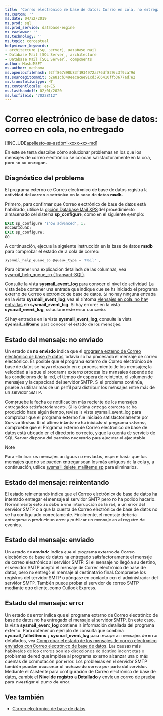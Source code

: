 ```yaml
---
title: 'Correo electrónico de base de datos: Correo en cola, no entregado | Microsoft Docs'
ms.custom: ''
ms.date: 04/22/2019
ms.prod: sql
ms.prod_service: database-engine
ms.reviewer: ''
ms.technology: ''
ms.topic: conceptual
helpviewer_keywords:
- architecture [SQL Server], Database Mail
- Database Mail [SQL Server], architecture
- Database Mail [SQL Server], components
author: MashaMSFT
ms.author: mathoma
ms.openlocfilehash: 92ff867d98b83f1934972a576df8295c3f9ca79d
ms.sourcegitcommit: b2e81cb349eecacee91cd3766410ffb3677ad7e2
ms.translationtype: HT
ms.contentlocale: es-ES
ms.lasthandoff: 02/01/2020
ms.locfileid: "70228412"
---
```

# <a name="database-mail-mail-queued-not-delivered"></a>Correo electrónico de base de datos: correo en cola, no entregado 
[!INCLUDE[appliesto-ss-asdbmi-xxxx-xxx-md](../../includes/appliesto-ss-asdbmi-xxxx-xxx-md.md)]

En este se tema describe cómo solucionar problemas en los que los mensajes de correo electrónico se colocan satisfactoriamente en la cola, pero no se entregan.

## <a name="diagnose-the-problem"></a>Diagnóstico del problema 

El programa externo de Correo electrónico de base de datos registra la actividad del correo electrónico en la base de datos **msdb**.

Primero, para confirmar que Correo electrónico de base de datos está habilitado, utilice la [opción Database Mail XPS](../../database-engine/configure-windows/database-mail-xps-server-configuration-option.md) del procedimiento almacenado del sistema **sp_configure**, como en el siguiente ejemplo:

```sql 
EXEC sp_configure 'show advanced', 1;  
RECONFIGURE; 
EXEC sp_configure; 
GO
```

A continuación, ejecute la siguiente instrucción en la base de datos **msdb** para comprobar el estado de la cola de correo:

```sql
sysmail_help_queue_sp @queue_type = 'Mail' ;
```

Para obtener una explicación detallada de las columnas, vea [sysmail_help_queue_sp (Transact-SQL)](../system-stored-procedures/sysmail-help-queue-sp-transact-sql.md#result-set).

Consulte la vista **sysmail_event_log** para conocer el nivel de actividad. La vista debe contener una entrada que indique que se ha iniciado el programa externo de Correo electrónico de base de datos. Si no hay ninguna entrada en la vista **sysmail_event_log**, vea el síntoma [Mensajes en cola, no hay entradas](database-mail-common-errors.md#database-mail-queued-no-entries-in-sysmail_event_log-or-windows-application-event-log) en **sysmail_event_log**. Si hay errores en la vista **sysmail_event_log**, solucione este error concreto.

Si hay entradas en la vista **sysmail_event_log**, consulte la vista **sysmail_allitems** para conocer el estado de los mensajes.

## <a name="message-status-unsent"></a>Estado del mensaje: no enviado 

Un estado de **no enviado** indica que el [programa externo de Correo electrónico de base de datos](database-mail-external-program.md) todavía no ha procesado el mensaje de correo electrónico. Es posible que el programa externo de Correo electrónico de base de datos se haya retrasado en el procesamiento de los mensajes; la velocidad a la que el programa externo procesa los mensajes depende de las condiciones de la red, el tiempo de espera de reintento, el volumen de mensajes y la capacidad del servidor SMTP. Si el problema continúa, pruebe a utilizar más de un perfil para distribuir los mensajes entre más de un servidor SMTP.

Compruebe la fecha de notificación más reciente de los mensajes entregados satisfactoriamente. Si la última entrega correcta se ha producido hace algún tiempo, revise la vista sysmail_event_log para comprobar que el programa externo fue iniciado satisfactoriamente por Service Broker. Si el último intento no ha iniciado el programa externo, compruebe que el Programa externo de Correo electrónico de base de datos está ubicado en el directorio correcto, y que la cuenta de servicio de SQL Server dispone del permiso necesario para ejecutar el ejecutable.

   > [!NOTE]
   > Para eliminar los mensajes antiguos no enviados, espere hasta que los mensajes que no se pueden entregar sean los más antiguos de la cola y, a continuación, utilice [sysmail_delete_mailitems_sp](../system-stored-procedures/sysmail-delete-mailitems-sp-transact-sql.md) para eliminarlos.

## <a name="message-status-retrying"></a>Estado del mensaje: reintentando

El estado reintentando indica que el Correo electrónico de base de datos ha intentado entregar el mensaje al servidor SMTP pero no ha podido hacerlo. Normalmente esto se debe a una interrupción de la red, a un error del servidor SMTP o a que la cuenta de Correo electrónico de base de datos no se ha configurado correctamente. Finalmente, el mensaje debería entregarse o producir un error y publicar un mensaje en el registro de eventos.

## <a name="message-status-sent"></a>Estado del mensaje: enviado

Un estado de **enviado** indica que el programa externo de Correo electrónico de base de datos ha entregado satisfactoriamente el mensaje de correo electrónico al servidor SMTP. Si el mensaje no llegó a su destino, el servidor SMTP aceptó el mensaje de Correo electrónico de base de datos, pero no entregó el mensaje al destinatario final. Compruebe los registros del servidor SMTP o póngase en contacto con el administrador del servidor SMTP. También puede probar el servidor de correo SMTP mediante otro cliente, como Outlook Express.

## <a name="message-status-failed"></a>Estado del mensaje: error

Un estado de error indica que el programa externo de Correo electrónico de base de datos no ha entregado el mensaje al servidor SMTP. En este caso, la vista **sysmail_event_log** contiene la información detallada del programa externo. Para obtener un ejemplo de consulta que combina **sysmail_faileditems** y **sysmail_event_log** para recuperar mensajes de error detallados, vea [Comprobar el estado de los mensajes de correo electrónico enviados con Correo electrónico de base de datos](check-the-status-of-e-mail-messages-sent-with-database-mail.md). Las causas más habituales de los errores son las direcciones de destino incorrectas o problemas de red que impiden al programa externo alcanzar una o más cuentas de conmutación por error. Los problemas en el servidor SMTP también pueden ocasionar el rechazo de correo por parte del servidor. Mediante el Asistente para configuración de Correo electrónico de base de datos, cambie el **Nivel de registro** a **Detallado** y envíe un correo de prueba para investigar el punto de error.



##  <a name="RelatedContent"></a> Vea también
  
-  [Correo electrónico de base de datos](database-mail.md)

  
  
